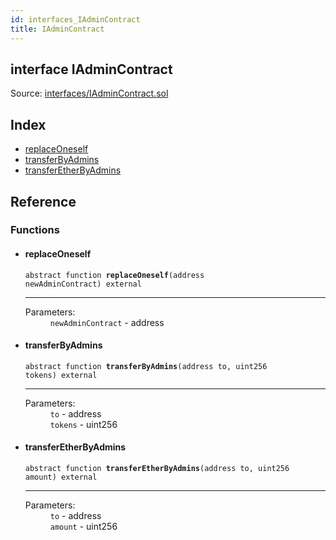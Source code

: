 ```yaml
---
id: interfaces_IAdminContract
title: IAdminContract
---
```


<div class="contract-doc"><div class="contract"><h2 class="contract-header"><span class="contract-kind">interface</span> IAdminContract</h2><div class="source">Source: <a href="git+https://github.com/2keynet/web3-alpha/blob/v0.0.3/contracts/interfaces/IAdminContract.sol" target="_blank">interfaces/IAdminContract.sol</a></div></div><div class="index"><h2>Index</h2><ul><li><a href="interfaces_IAdminContract.html#replaceOneself">replaceOneself</a></li><li><a href="interfaces_IAdminContract.html#transferByAdmins">transferByAdmins</a></li><li><a href="interfaces_IAdminContract.html#transferEtherByAdmins">transferEtherByAdmins</a></li></ul></div><div class="reference"><h2>Reference</h2><div class="functions"><h3>Functions</h3><ul><li><div class="item function"><span id="replaceOneself" class="anchor-marker"></span><h4 class="name">replaceOneself</h4><div class="body"><code class="signature"><span>abstract </span>function <strong>replaceOneself</strong><span>(address newAdminContract) </span><span>external </span></code><hr/><dl><dt><span class="label-parameters">Parameters:</span></dt><dd><div><code>newAdminContract</code> - address</div></dd></dl></div></div></li><li><div class="item function"><span id="transferByAdmins" class="anchor-marker"></span><h4 class="name">transferByAdmins</h4><div class="body"><code class="signature"><span>abstract </span>function <strong>transferByAdmins</strong><span>(address to, uint256 tokens) </span><span>external </span></code><hr/><dl><dt><span class="label-parameters">Parameters:</span></dt><dd><div><code>to</code> - address</div><div><code>tokens</code> - uint256</div></dd></dl></div></div></li><li><div class="item function"><span id="transferEtherByAdmins" class="anchor-marker"></span><h4 class="name">transferEtherByAdmins</h4><div class="body"><code class="signature"><span>abstract </span>function <strong>transferEtherByAdmins</strong><span>(address to, uint256 amount) </span><span>external </span></code><hr/><dl><dt><span class="label-parameters">Parameters:</span></dt><dd><div><code>to</code> - address</div><div><code>amount</code> - uint256</div></dd></dl></div></div></li></ul></div></div></div>
